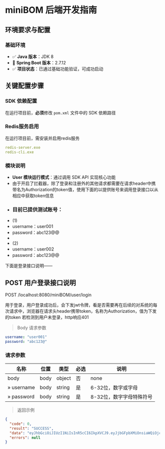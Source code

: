 # miniBOM 后端开发指南

## 环境要求与配置

### 基础环境
- ✅ **Java 版本**：JDK 8
- 🚀 **Spring Boot 版本**：2.7.12
- ✅ **项目状态**：已通过基础功能验证，可成功启动

## 关键配置步骤

### SDK 依赖配置
在运行项目前，**必须**修改 `pom.xml` 文件中的 SDK 依赖路径
### Redis服务启用
在运行项目前，需安装并启用redis服务
```yaml
redis-server.exe
redis-cli.exe
```



### 模块说明
- **User 模块运行模式**：通过调用 SDK API 实现核心功能
- 由于开启了拦截器，除了登录和注册外的其他请求都需要在请求header中携带名为Authorization的token值，使用下面的以提供账号来调用登录接口以从相应中获取token信息
- ### 目前已提供测试账号：
- (1)
- username：user001
- password：abc123@@
-
- (2)
- username：user002
- password：abc123@@



下面是登录接口说明——

## POST 用户登录接口说明

POST /localhost:8080/miniBOM/user/login

用于登录，用户登录成功后，会下发jwt令牌，看是否需要再在后续的对系统的每次请求中，浏览器在请求头header携带token，名称为Authorization，值为下发的token
若检测到用户未登录，http响应401

> Body 请求参数

```yaml
username: "user001"
password: "abc123@"

```

### 请求参数

|名称|位置|类型|必选|说明|
|---|---|---|---|---|
|body|body|object| 否 |none|
|» username|body|string| 是 |6-32位，数字或字母|
|» password|body|string| 是 |8-32位，数字字母特殊符号|

> 返回示例

```json
{
  "code": 0,
  "result": "SUCCESS",
  "data": "eyJhbGciOiJIUzI1NiIsInR5cCI6IkpXVCJ9.eyJjbGFpbXMiOnsiaWQiOjc3ODM3MzIwOTI3MDU0MjMzNiwidXNlcm5hbWUiOiJ1c2VyMDAxIn0sImV4cCI6MTc1MDY0NjE4NX0.pFcnKNwEQkmPZbJcaV_Y-Tuavv64hoYCQvewvaabPYE",
  "errors": null
}
```

